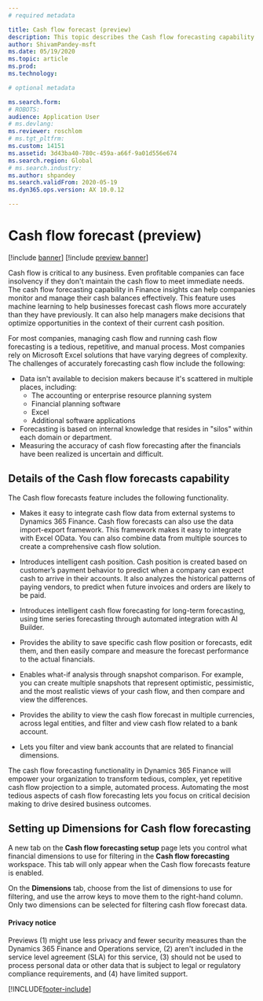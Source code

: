 ```yaml
---
# required metadata

title: Cash flow forecast (preview)
description: This topic describes the Cash flow forecasting capability.
author: ShivamPandey-msft
ms.date: 05/19/2020
ms.topic: article
ms.prod: 
ms.technology: 

# optional metadata

ms.search.form: 
# ROBOTS: 
audience: Application User
# ms.devlang: 
ms.reviewer: roschlom
# ms.tgt_pltfrm: 
ms.custom: 14151
ms.assetid: 3d43ba40-780c-459a-a66f-9a01d556e674
ms.search.region: Global
# ms.search.industry: 
ms.author: shpandey
ms.search.validFrom: 2020-05-19
ms.dyn365.ops.version: AX 10.0.12

---
```


# Cash flow forecast (preview)

[!include [banner](../includes/banner.md)]
[!include [preview banner](../includes/preview-banner.md)]

Cash flow is critical to any business. Even profitable companies can face insolvency if they don't maintain the cash flow to meet immediate needs. The cash flow forecasting capability in Finance insights can help companies monitor and manage their cash balances effectively. This feature uses machine learning to help businesses forecast cash flows more accurately than they have previously. It can also help managers make decisions that optimize opportunities in the context of their current cash position. 

For most companies, managing cash flow and running cash flow forecasting is a tedious, repetitive, and manual process. Most companies rely on Microsoft Excel solutions that have varying degrees of complexity. The challenges of accurately forecasting cash flow include the following:

- Data isn't available to decision makers because it's scattered in multiple places, including: 
  - The accounting or enterprise resource planning system
  - Financial planning software
  - Excel
  - Additional software applications 
- Forecasting is based on internal knowledge that resides in "silos" within each domain or department.
- Measuring the accuracy of cash flow forecasting after the financials have been realized is uncertain and difficult.
	
## Details of the Cash flow forecasts capability
The Cash flow forecasts feature includes the following functionality. 

- Makes it easy to integrate cash flow data from external systems to Dynamics 365 Finance. Cash flow forecasts can also use the data import-export framework. This framework makes it easy to integrate with Excel OData. You can also combine data from multiple sources to create a comprehensive cash flow solution. 

- Introduces intelligent cash position. Cash position is created  based on customer’s payment behavior to predict when a company can expect cash to arrive in their accounts. It also analyzes the historical patterns of paying vendors, to predict when future invoices and orders are likely to be paid. 

- Introduces intelligent cash flow forecasting for long-term forecasting, using time series forecasting through automated integration with AI Builder.

- Provides the ability to save specific cash flow position or forecasts, edit them, and then easily compare and measure the forecast performance to the actual financials.

- Enables what-if analysis through snapshot comparison. For example, you can create multiple snapshots that represent optimistic, pessimistic, and the most realistic views of your cash flow, and then compare and view the differences.

- Provides the ability to view the cash flow forecast in multiple currencies, across legal entities, and filter and view cash flow related to a bank account. 

- Lets you filter and view bank accounts that are related to financial dimensions.

The cash flow forecasting functionality in Dynamics 365 Finance will empower your organization to transform tedious, complex, yet repetitive cash flow projection to a simple, automated process. Automating the most tedious aspects of cash flow forecasting lets you focus on critical decision making to drive desired business outcomes.

## Setting up Dimensions for Cash flow forecasting
A new tab on the **Cash flow forecasting setup** page lets you control what financial dimensions to use for filtering in the **Cash flow forecasting** workspace. This tab will only appear when the Cash flow forecasts feature is enabled. 

On the **Dimensions** tab, choose from the list of dimensions to use for filtering, and use the arrow keys to move them to the right-hand column. Only two dimensions can be selected for filtering cash flow forecast data. 

#### Privacy notice
Previews (1) might use less privacy and fewer security measures than the Dynamics 365 Finance and Operations service, (2) aren't included in the service level agreement (SLA) for this service, (3) should not be used to process personal data or other data that is subject to legal or regulatory compliance requirements, and (4) have limited support.


[!INCLUDE[footer-include](../../includes/footer-banner.md)]